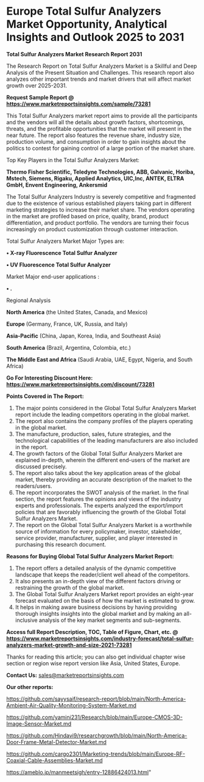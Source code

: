 # Europe Total Sulfur Analyzers Market Opportunity, Analytical Insights and Outlook 2025 to 2031

<strong>Total Sulfur Analyzers Market Research Report 2031</strong>

The Research Report on Total Sulfur Analyzers Market is a Skillful and Deep Analysis of the Present Situation and Challenges. This research report also analyzes other important trends and market drivers that will affect market growth over 2025-2031.

<strong>Request Sample Report @ <a href=https://www.marketreportsinsights.com/sample/73281>https://www.marketreportsinsights.com/sample/73281</a></strong>

This Total Sulfur Analyzers market report aims to provide all the participants and the vendors will all the details about growth factors, shortcomings, threats, and the profitable opportunities that the market will present in the near future. The report also features the revenue share, industry size, production volume, and consumption in order to gain insights about the politics to contest for gaining control of a large portion of the market share.

Top Key Players in the Total Sulfur Analyzers Market:

<strong>Thermo Fisher Scientific, Teledyne Technologies, ABB, Galvanic, Horiba, Mstech, Siemens, Rigaku, Applied Analytics, UIC,Inc, ANTEK, ELTRA GmbH, Envent Engineering, Ankersmid</strong>

The Total Sulfur Analyzers Industry is severely competitive and fragmented due to the existence of various established players taking part in different marketing strategies to increase their market share. The vendors operating in the market are profiled based on price, quality, brand, product differentiation, and product portfolio. The vendors are turning their focus increasingly on product customization through customer interaction.

Total Sulfur Analyzers Market Major Types are:

<strong>• X-ray Fluorescence Total Sulfur Analyzer

• UV Fluorescence Total Sulfur Analyzer</strong>

Market Major end-user applications :

<strong>• .</strong>

Regional Analysis

</u><strong><b>North America</b></strong> (the United States, Canada, and Mexico)

<strong><b>Europe </b></strong>(Germany, France, UK, Russia, and Italy)

<strong><b>Asia-Pacific</b></strong> (China, Japan, Korea, India, and Southeast Asia)

<strong><b>South America</b></strong> (Brazil, Argentina, Colombia, etc.)

<strong><b>The Middle East and Africa</b></strong> (Saudi Arabia, UAE, Egypt, Nigeria, and South Africa)

<strong>Go For Interesting Discount Here: <a href=https://www.marketreportsinsights.com/discount/73281>https://www.marketreportsinsights.com/discount/73281</a></strong>

<strong>Points Covered in The Report:</strong>
<ol>
  <li>The major points considered in the Global Total Sulfur Analyzers Market report include the leading competitors operating in the global market.</li>
  <li>The report also contains the company profiles of the players operating in the global market.</li>
  <li>The manufacture, production, sales, future strategies, and the technological capabilities of the leading manufacturers are also included in the report.</li>
  <li>The growth factors of the Global Total Sulfur Analyzers Market are explained in-depth, wherein the different end-users of the market are discussed precisely.</li>
  <li>The report also talks about the key application areas of the global market, thereby providing an accurate description of the market to the readers/users.</li>
  <li>The report incorporates the SWOT analysis of the market. In the final section, the report features the opinions and views of the industry experts and professionals. The experts analyzed the export/import policies that are favorably influencing the growth of the Global Total Sulfur Analyzers Market.</li>
  <li>The report on the Global Total Sulfur Analyzers Market is a worthwhile source of information for every policymaker, investor, stakeholder, service provider, manufacturer, supplier, and player interested in purchasing this research document.</li>
</ol>
<strong>Reasons for Buying Global Total Sulfur Analyzers Market Report:</strong>

<ol>
  <li>The report offers a detailed analysis of the dynamic competitive landscape that keeps the reader/client well ahead of the competitors.</li>
  <li>It also presents an in-depth view of the different factors driving or restraining the growth of the global market.</li>
  <li>The Global Total Sulfur Analyzers Market report provides an eight-year forecast evaluated on the basis of how the market is estimated to grow.</li>
  <li>It helps in making aware business decisions by having providing thorough insights insights into the global market and by making an all-inclusive analysis of the key market segments and sub-segments.</li>
</ol>
<strong>Access full Report Description, TOC, Table of Figure, Chart, etc. @ <a href=https://www.marketreportsinsights.com/industry-forecast/total-sulfur-analyzers-market-growth-and-size-2021-73281>https://www.marketreportsinsights.com/industry-forecast/total-sulfur-analyzers-market-growth-and-size-2021-73281</a></strong>


Thanks for reading this article; you can also get individual chapter wise section or region wise report version like Asia, United States, Europe.

<strong>Contact Us:</strong>
sales@marketreportsinsights.com

<strong>Our other reports:</strong>

<a href=https://github.com/sayysaif/research-report/blob/main/North-America-Ambient-Air-Quality-Monitoring-System-Market.md>https://github.com/sayysaif/research-report/blob/main/North-America-Ambient-Air-Quality-Monitoring-System-Market.md</a>

<a href=https://github.com/yamini231/Research/blob/main/Europe-CMOS-3D-Image-Sensor-Market.md>https://github.com/yamini231/Research/blob/main/Europe-CMOS-3D-Image-Sensor-Market.md</a>

<a href=https://github.com/Hindavi9/researchgrowth/blob/main/North-America-Door-Frame-Metal-Detector-Market.md>https://github.com/Hindavi9/researchgrowth/blob/main/North-America-Door-Frame-Metal-Detector-Market.md</a>

<a href=https://github.com/cargo2301/Marketing-trends/blob/main/Europe-RF-Coaxial-Cable-Assemblies-Market.md>https://github.com/cargo2301/Marketing-trends/blob/main/Europe-RF-Coaxial-Cable-Assemblies-Market.md</a>

<a href=https://ameblo.jp/manmeetsigh/entry-12886424013.html>https://ameblo.jp/manmeetsigh/entry-12886424013.html</a>"
